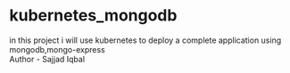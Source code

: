 # kubernetes_mongodb
in this project i will use kubernetes to deploy a complete application using mongodb,mongo-express
<br>
Author - Sajjad Iqbal 
